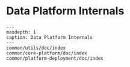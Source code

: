 # Data Platform Internals

```{toctree}
---
maxdepth: 1
caption: Data Platform Internals
---
common/utils/doc/index
common/core-platform/doc/index
common/platform-deployment/doc/index
```
